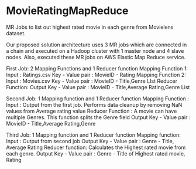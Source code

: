 # MovieRatingMapReduce
MR Jobs to list out highest rated movie in each genre from Movielens dataset. 

Our proposed solution architecture uses 3 MR jobs which are connected in a chain and executed on a Hadoop cluster with 1 master node and 4 slave nodes. Also, executed these MR jobs on AWS Elastic Map Reduce service.

First Job:
	2 Mapping Functions and 1 Reducer function
	Mapping Function 1:
		Input : Ratings.csv
		Key - Value pair : MovieID - Rating
	Mapping Function 2:
		Input : Movies.csv
		Key - Value pair : MovieID - Title,Genre LIst
	Reducer Function:
		Output Key - Value pair : MovieID - Title,Average Rating,Genre List

Second Job:
	1 Mapping function and 1 Reducer function 
	Mapping Function :
		Input : Output from the first job. 
		Performs data cleanup by removing NaN values from Average rating value 
Reducer Function :
	A movie can have multiple Genres. This function splits the Genre field
	Output Key - Value pair : MovieID - Title,Average Rating,Genre

Third Job:
	1 Mapping function and 1 Reducer function
	Mapping function:
		Input : Output from second job
		Output Key - Value pair : Genre - Title, Average Rating
Reducer function:
Calculates the Highest rated movie from each genre.
Output Key - Value pair : Genre - Title of Highest rated movie, Rating 



